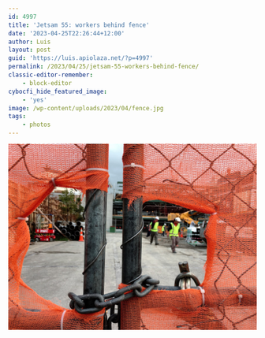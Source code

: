 ```yaml
---
id: 4997
title: 'Jetsam 55: workers behind fence'
date: '2023-04-25T22:26:44+12:00'
author: Luis
layout: post
guid: 'https://luis.apiolaza.net/?p=4997'
permalink: /2023/04/25/jetsam-55-workers-behind-fence/
classic-editor-remember:
    - block-editor
cybocfi_hide_featured_image:
    - 'yes'
image: /wp-content/uploads/2023/04/fence.jpg
tags:
    - photos
---
```


![Workers wearing high visibility vests behind a fence covered with orange netting + Velvia 50 film simulation, Christchurch.](/assets/images/fence.jpg)